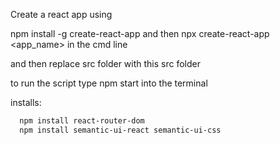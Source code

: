 Create a react app using 

npm install -g create-react-app  and then npx create-react-app <app_name> in the cmd line

and then replace src folder with this src folder


to run the script type npm start into the terminal

installs:

```bash
  npm install react-router-dom
  npm install semantic-ui-react semantic-ui-css
```
